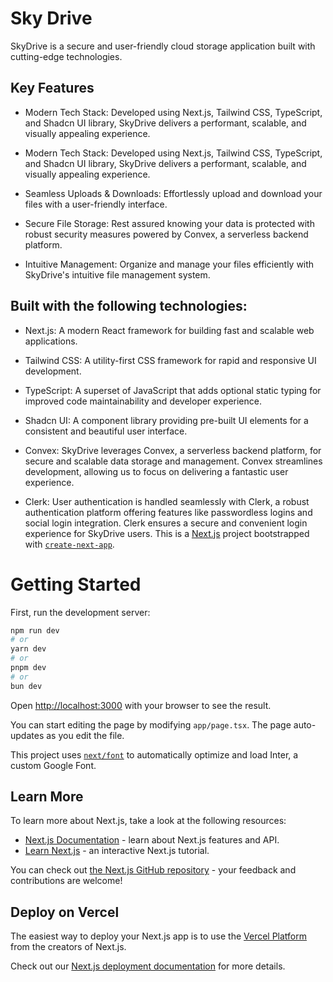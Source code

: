 
# Sky Drive

SkyDrive is a secure and user-friendly cloud storage application built with cutting-edge technologies.

## Key Features

* Modern Tech Stack: Developed using Next.js, Tailwind CSS, TypeScript, and Shadcn UI library, SkyDrive delivers a performant, scalable, and visually appealing experience.

* Modern Tech Stack: Developed using Next.js, Tailwind CSS, TypeScript, and Shadcn UI library, SkyDrive delivers a performant, scalable, and visually appealing experience.

* Seamless Uploads & Downloads: Effortlessly upload and download your files with a user-friendly interface.

* Secure File Storage: Rest assured knowing your data is protected with robust security measures powered by Convex, a serverless backend platform.

* Intuitive Management: Organize and manage your files efficiently with SkyDrive's intuitive file management system. 
## Built with the following technologies:

* Next.js: A modern React framework for building fast and scalable web applications.

* Tailwind CSS: A utility-first CSS framework for rapid and responsive UI development.

* TypeScript: A superset of JavaScript that adds optional static typing for improved code maintainability and developer experience.

* Shadcn UI: A component library providing pre-built UI elements for a consistent and beautiful user interface.

* Convex: SkyDrive leverages Convex, a serverless backend platform, for secure and scalable data storage and management. Convex streamlines development, allowing us to focus on delivering a fantastic user experience.

* Clerk: User authentication is handled seamlessly with Clerk, a robust authentication platform offering features like passwordless logins and social login integration. Clerk ensures a secure and convenient login experience for SkyDrive users.
This is a [Next.js](https://nextjs.org/) project bootstrapped with [`create-next-app`](https://github.com/vercel/next.js/tree/canary/packages/create-next-app).

# Getting Started

First, run the development server:

```bash
npm run dev
# or
yarn dev
# or
pnpm dev
# or
bun dev
```

Open [http://localhost:3000](http://localhost:3000) with your browser to see the result.

You can start editing the page by modifying `app/page.tsx`. The page auto-updates as you edit the file.

This project uses [`next/font`](https://nextjs.org/docs/basic-features/font-optimization) to automatically optimize and load Inter, a custom Google Font.

## Learn More

To learn more about Next.js, take a look at the following resources:

- [Next.js Documentation](https://nextjs.org/docs) - learn about Next.js features and API.
- [Learn Next.js](https://nextjs.org/learn) - an interactive Next.js tutorial.

You can check out [the Next.js GitHub repository](https://github.com/vercel/next.js/) - your feedback and contributions are welcome!

## Deploy on Vercel

The easiest way to deploy your Next.js app is to use the [Vercel Platform](https://vercel.com/new?utm_medium=default-template&filter=next.js&utm_source=create-next-app&utm_campaign=create-next-app-readme) from the creators of Next.js.

Check out our [Next.js deployment documentation](https://nextjs.org/docs/deployment) for more details.